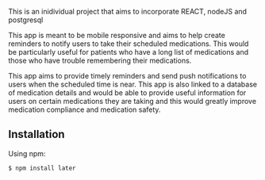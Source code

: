 This is an inidividual project that aims to incorporate REACT, nodeJS and postgresql 

This app is meant to be mobile responsive and aims to help create reminders to notify users to take their scheduled medications. This would be particularly useful for patients who have a long list of medications and those who have trouble remembering their medications. 

This app aims to provide timely reminders and send push notifications to users when the scheduled time is near. This app is also linked to a database of medication details and would be able to provide useful information for users on certain medications they are taking and this would greatly improve medication compliance and medication safety. 

## Installation 

Using npm:

    $ npm install later


